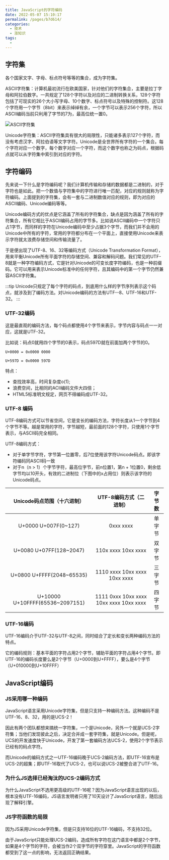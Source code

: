 ```yaml
---
title: JavaScript的字符编码
date: 2022-05-07 15:10:17
permalink: /pages/b7d614/
categories:
  - 技术
  - 涨知识
tags:
  - 
---
```

## 字符集

各个国家文字、字母、标点符号等等的集合，成为字符集。

ASCII字符集：计算机最初流行在欧美国家，针对他们的字符集合，主要是拉丁字母和阿拉伯数字。一共规定了128个字符以及对应的二进制转换关系，128个字符包括了可现实的26个大小写字母、10个数字、标点符号以及特殊的控制符。这128个字符用一个字节（8bit）来表示绰绰有余，一个字节可以表示256个字符，所以ASCII编码当前只利用了字节的7为，最高位统一置0。

![ASCII字符集](https://p3-juejin.byteimg.com/tos-cn-i-k3u1fbpfcp/03207f3ba927412e8fe7bf85f61e741e~tplv-k3u1fbpfcp-zoom-in-crop-mark:1304:0:0:0.awebp)

Unicode字符集：ASCII字符集具有很大的局限性，只能诸多表示127个字符，而没有考虑汉字、阿拉伯语等文字字符。Unicode是全世界所有字符的一个集合。每个字符对应一个数字，每个数字对应一个字符，而这个数字也称之为码点，根据码点就可以从字符集中索引到对应的字符。

## 字符编码

先来说一下什么是字符编码呢？我们计算机传输和存储的数据都是二进制的，对于字符也是如此。把一个数值与字符集中的字符进行唯一匹配，对应的规则就称为字符编码。上面提到的字符集，会有一套与二进制数值对应的规则，即为对应的ASCII编码、Unicode编码等等。

Unicode编码方式的优点是它涵盖了所有的字符集合，缺点是因为涵盖了所有的字符集合，所有它相比于ASCII编码占用的字节多。比如说ASCII编码中一个字符只占1字节，而同样的字符在Unicode编码中至少占据3个字节，而我们并不会用的Unicode中所有的字符，常用的字符都分布在一个平面上，直接使用Unicode来表示字符就太浪费存储空间和传输流量了。

于是便出现了UTF-8、16、32等编码方式（Unicode Transformation Format），用来平衡Unicode所有平面字符的存储空间、兼容和解码问题。我们常见的UTF-8就是一种字符编码方式，它是针对Unicode的可变长度字符编码，也是一种前缀码。它可以用来表示Unicode标准中的任何字符，且其编码中的第一个字节仍然兼容ASCII字符集。

:::tip
Unicode只规定了每个字符的码点，到底用什么样的字节序列表示这个码点，就涉及到了编码方法。对Unicode编码的方法有UTF--8、UTF-16和UTF-32。
:::

### UTF-32编码

这是最直观的编码方法，每个码点都使用4个字节来表示，字节内容与码点一一对应，这就是UTF-32。

比如说：码点0就用四个字节的0表示，码点597D就在前面加两个字节的0。

```
U+0000 = 0x0000 0000

U+597D = 0x0000 597D
```

特点：
- 查找效率高，时间复杂度o(1);
- 浪费空间，比相同的ACII编码文件大四倍；
- HTML5标准明文规定，网页不得编码成UTF-32。


### UTF-8 编码

UTF-8编码方式可以节省空间，它是变长的编码方法，字符长度从1一个字节到4个字节不等。越是常用的字符，字节越短，最前面的128个字符，只使用1个字节表示，与ASCII码完全相同。

UTF-8编码方式：
- 对于单字节字符，字节第一位置零，后7位使用该字符Unicode码点。即该字符编码同ASCII码一致
- 对于n（n > 1）个字节字符，最高位字节，前n位置1，第n + 1位置0，剩余低字节均以10开头，有效的二进制位（下图中的x占用位）则表示该字符的Unicode码点。

| Unicode码点范围（十六进制）| UTF-8编码方式（二进制）| 字节数 |
| :---: | :---: | :---: |
| U+0000 U+007F(0~127)|0xxx xxxx |单字节|
| U+0080  U+07FF(128~2047) | 110x xxxx 10xx xxxx |双字节
| U+0800 U+FFFF(2048~65535)|1110 xxxx 10xx xxxx 10xx xxxx | 三字节
| U+10000 U+10FFFF(65536~2097151)| 1111 0xxx 10xx xxxx 10xx xxxx 10xx xxxx | 四字节

### UTF-16编码

UTF-16编码介于UTF-32与UTF-8之间，同时结合了定长和变长两种编码方法的特点。

它的编码规则：基本平面的字符占用2个字节，辅助平面的字符占用4个字节。即UTF-16的编码长度要么是2个字节（U+0000到U+FFFF），要么是4个字节（U+010000到U+10FFFF）






## JavaScript编码

### JS采用哪一种编码

JavaScript语言采用Unicode字符集，但是只支持一种编码方法。这种编码不是UTF-16、8、32，用的是UCS-2！

因此有两个团队都想来搞统一字符集，一个是Unicode，另外一个就是UCS-2字符集；当他们发现彼此之后，决定合并成一套字符集，就是Unicode。但是呢，UCS的开发速度快于Unicode，开发了第一套编码方法UCS-2，使用2个字节表示已经有的码点字符。

而Unicode的编码方式之一UTF-16编码晚于UCS-2编码方法，即UTF-16宣布是UCS-2的超集；即UTF-16取代了UCS-2，也可以说UCS-2被整合进了UTF-16。

### 为什么JS选择已经淘汰的UCS-2编码方式

为什么JavaScript不选用更高级的UTF-16呢？因为JavaScript语言出现的以后，根本没有UTF-16编码，JS语言发明者只用了10天设计了JavaScript语言，随后出现了解释引擎。

### JS字符函数的局限

因为JS采用Unicode字符集，但是只支持16位的UTF-16编码，不支持32位。

由于JavaScript只能处理UCS-2编码，造成所有字符在这门语言中都是2个字节，如果是4个字节的字符，会被当作2个双字节的字符穿里。JavaScript的字符函数都受到了这一点的影响，无法返回正确结果。


